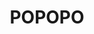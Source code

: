 ---
title: POPOPO
description:
navigation.icon: 'twemoji:memo'
contributors: ['draftproducts']
updatedAt: '2025-08-01'
---